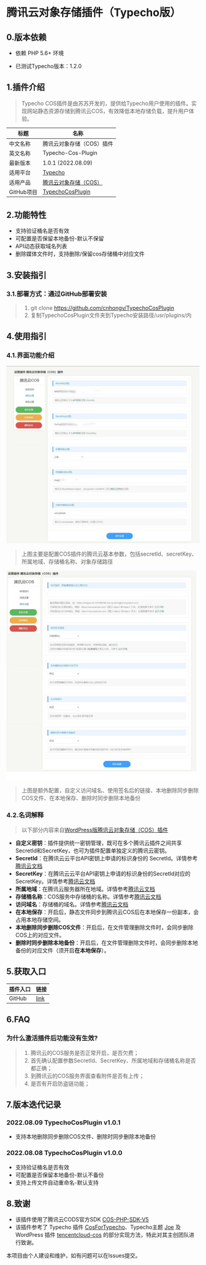 # 腾讯云对象存储插件（Typecho版）

## 0.版本依赖

- 依赖 PHP 5.6+ 环境

- 已测试Typecho版本：1.2.0

## 1.插件介绍
> Typecho COS插件是由苏苏开发的，提供给Typecho用户使用的插件。实现网站静态资源存储到腾讯云COS，有效降低本地存储负载，提升用户体验。

| 标题       | 名称                                                         |
| ---------- | ------------------------------------------------------------ |
| 中文名称   | 腾讯云对象存储（COS）插件                                  |
| 英文名称   | Typecho-Cos-Plugin                                 |
| 最新版本   | 1.0.1 (2022.08.09)                                     |
| 适用平台   | [Typecho](https://typecho.org/)                     |
| 适用产品   | [腾讯云对象存储（COS）](https://cloud.tencent.com/product/cos)       |
| GitHub项目 | [TypechoCosPlugin](https://github.com/cnhongv/typecho-cos-plugin) |


## 2.功能特性

- 支持验证桶名是否有效
- 可配置是否保留本地备份-默认不保留
- API动态获取域名列表
- 删除媒体文件时，支持删除/保留cos存储桶中对应文件

## 3.安装指引

### 3.1.部署方式：通过GitHub部署安装

> 1. git clone https://github.com/cnhongv/TypechoCosPlugin
> 2. 复制TypechoCosPlugin文件夹到Typecho安装路径/usr/plugins/内

## 4.使用指引

### 4.1.界面功能介绍

![](./images/cos1.jpg)
> 上图主要是配置COS插件的腾讯云基本参数，包括secretId、secretKey、所属地域、存储桶名称、对象存储路径

![](./images/cos2.jpg)
> 上图是额外配置，自定义访问域名、使用签名后的链接、本地删除同步删除COS文件、在本地保存、删除时同步删除本地备份

### 4.2.名词解释
> 以下部分内容来自[WordPress版腾讯云对象存储（COS）插件](https://github.com/Tencent-Cloud-Plugins/tencentcloud-wordpress-plugin-cos)
- **自定义密钥**：插件提供统一密钥管理，既可在多个腾讯云插件之间共享SecretId和SecretKey，也可为插件配置单独定义的腾讯云密钥。
- **SecretId**：在腾讯云云平台API密钥上申请的标识身份的 SecretId。详情参考[腾讯云文档](https://cloud.tencent.com/document/product)
- **SecretKey**：在腾讯云云平台API密钥上申请的标识身份的SecretId对应的SecretKey。详情参考[腾讯云文档](https://cloud.tencent.com/document/product)
- **所属地域**：在腾讯云服务器所在地域。详情参考[腾讯云文档](https://cloud.tencent.com/document/product/457/44232)
- **存储桶名称**：COS服务中存储桶的名称。详情参考[腾讯云文档](https://cloud.tencent.com/document/product/436/41153)
- **访问域名**：存储桶的域名。详情参考[腾讯云文档](https://cloud.tencent.com/document/product/436/6224)
- **在本地保存**：开启后，静态文件同步到腾讯云COS后在本地保存一份副本，会占用本地存储空间。
- **本地删除同步删除COS文件**：开启后，在文件管理删除文件时，会同步删除COS上的对应文件。
- **删除时同步删除本地备份**：开启后，在文件管理删除文件时，会同步删除本地备份的对应文件（须开启**在本地保存**）。

## 5.获取入口

| 插件入口          | 链接                                                         |
| ----------------- | ------------------------------------------------------------ |
| GitHub            | [link](https://github.com/cnhongv/typecho-cos-plugin)    |

## 6.FAQ

### 为什么激活插件后功能没有生效?
> 1. 腾讯云的COS服务是否正常开启，是否欠费；  
> 2. 首先确认配置参数SecretId、SecretKey、所属地域和存储桶名称是否都正确；
> 3. 到腾讯云的COS服务界面查看附件是否有上传；
> 4. 是否有开启防盗链功能；

## 7.版本迭代记录
### 2022.08.09 TypechoCosPlugin v1.0.1
- 支持本地删除同步删除COS文件、删除时同步删除本地备份

### 2022.08.08 TypechoCosPlugin v1.0.0
- 支持验证桶名是否有效
- 可配置是否保留本地备份-默认不备份
- 支持上传文件自动重命名-默认支持

## 8.致谢

- 该插件使用了腾讯云CODS官方SDK [COS-PHP-SDK-V5](https://github.com/tencentyun/cos-php-sdk-v5)
- 该插件参考了 Typecho 插件 [CosForTypecho](https://github.com/jqjiang819/typecho-plugin-cosfile)、Typecho主题 [Joe](https://github.com/HaoOuBa/Joe) 及 WordPress 插件 [tencentcloud-cos](https://github.com/Tencent-Cloud-Plugins/tencentcloud-wordpress-plugin-cos) 的部分实现方法，特此对其主创团队进行致谢。

本项目由个人建设和维护，如有问题可以在Issues提交。